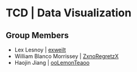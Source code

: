 # TCD | Data Visualization

## Group Members
- Lex Lesnoy | [exweilt](https://github.com/exweilt)
- William Blanco Morrissey | [ZxnoRegretzX](https://github.com/ZxnoRegretxZ)
- Haojin Jiang | [ooLemonTeaoo](github.com/ooLemonTeaoo)
